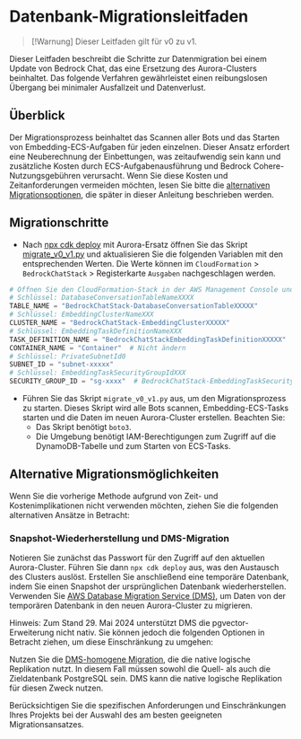 # Datenbank-Migrationsleitfaden

> [!Warnung]
> Dieser Leitfaden gilt für v0 zu v1.

Dieser Leitfaden beschreibt die Schritte zur Datenmigration bei einem Update von Bedrock Chat, das eine Ersetzung des Aurora-Clusters beinhaltet. Das folgende Verfahren gewährleistet einen reibungslosen Übergang bei minimaler Ausfallzeit und Datenverlust.

## Überblick

Der Migrationsprozess beinhaltet das Scannen aller Bots und das Starten von Embedding-ECS-Aufgaben für jeden einzelnen. Dieser Ansatz erfordert eine Neuberechnung der Einbettungen, was zeitaufwendig sein kann und zusätzliche Kosten durch ECS-Aufgabenausführung und Bedrock Cohere-Nutzungsgebühren verursacht. Wenn Sie diese Kosten und Zeitanforderungen vermeiden möchten, lesen Sie bitte die [alternativen Migrationsoptionen](#alternative-migration-options), die später in dieser Anleitung beschrieben werden.

## Migrationschritte

- Nach [npx cdk deploy](../README.md#deploy-using-cdk) mit Aurora-Ersatz öffnen Sie das Skript [migrate_v0_v1.py](./migrate_v0_v1.py) und aktualisieren Sie die folgenden Variablen mit den entsprechenden Werten. Die Werte können im `CloudFormation` > `BedrockChatStack` > Registerkarte `Ausgaben` nachgeschlagen werden.

```py
# Öffnen Sie den CloudFormation-Stack in der AWS Management Console und kopieren Sie die Werte von der Registerkarte "Ausgaben".
# Schlüssel: DatabaseConversationTableNameXXXX
TABLE_NAME = "BedrockChatStack-DatabaseConversationTableXXXXX"
# Schlüssel: EmbeddingClusterNameXXX
CLUSTER_NAME = "BedrockChatStack-EmbeddingClusterXXXXX"
# Schlüssel: EmbeddingTaskDefinitionNameXXX
TASK_DEFINITION_NAME = "BedrockChatStackEmbeddingTaskDefinitionXXXXX"
CONTAINER_NAME = "Container"  # Nicht ändern
# Schlüssel: PrivateSubnetId0
SUBNET_ID = "subnet-xxxxx"
# Schlüssel: EmbeddingTaskSecurityGroupIdXXX
SECURITY_GROUP_ID = "sg-xxxx"  # BedrockChatStack-EmbeddingTaskSecurityGroupXXXXX
```

- Führen Sie das Skript `migrate_v0_v1.py` aus, um den Migrationsprozess zu starten. Dieses Skript wird alle Bots scannen, Embedding-ECS-Tasks starten und die Daten im neuen Aurora-Cluster erstellen. Beachten Sie:
  - Das Skript benötigt `boto3`.
  - Die Umgebung benötigt IAM-Berechtigungen zum Zugriff auf die DynamoDB-Tabelle und zum Starten von ECS-Tasks.

## Alternative Migrationsmöglichkeiten

Wenn Sie die vorherige Methode aufgrund von Zeit- und Kostenimplikationen nicht verwenden möchten, ziehen Sie die folgenden alternativen Ansätze in Betracht:

### Snapshot-Wiederherstellung und DMS-Migration

Notieren Sie zunächst das Passwort für den Zugriff auf den aktuellen Aurora-Cluster. Führen Sie dann `npx cdk deploy` aus, was den Austausch des Clusters auslöst. Erstellen Sie anschließend eine temporäre Datenbank, indem Sie einen Snapshot der ursprünglichen Datenbank wiederherstellen.
Verwenden Sie [AWS Database Migration Service (DMS)](https://aws.amazon.com/dms/), um Daten von der temporären Datenbank in den neuen Aurora-Cluster zu migrieren.

Hinweis: Zum Stand 29. Mai 2024 unterstützt DMS die pgvector-Erweiterung nicht nativ. Sie können jedoch die folgenden Optionen in Betracht ziehen, um diese Einschränkung zu umgehen:

Nutzen Sie die [DMS-homogene Migration](https://docs.aws.amazon.com/dms/latest/userguide/dm-migrating-data.html), die die native logische Replikation nutzt. In diesem Fall müssen sowohl die Quell- als auch die Zieldatenbank PostgreSQL sein. DMS kann die native logische Replikation für diesen Zweck nutzen.

Berücksichtigen Sie die spezifischen Anforderungen und Einschränkungen Ihres Projekts bei der Auswahl des am besten geeigneten Migrationsansatzes.